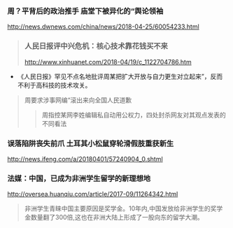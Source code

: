 ### 周？平背后的政治推手 庙堂下被异化的“舆论领袖
http://news.dwnews.com/china/news/2018-04-25/60054233.html
>### 人民日报评中兴危机：核心技术靠花钱买不来
>http://www.xinhuanet.com/2018-04/19/c_1122704786.htm
- 《人民日报》罕见不点名地批评周某把扩大开放与自力更生对立起来”，反而不利于高科技的技术攻关。
>周要求涉事网编“滚出来向全国人民道歉
>>周指控某网李姓编辑私自动用公权力，四处封杀网友对其观点发表的不同看法
### 误落陷阱丧失前爪 土耳其小松鼠穿轮滑假肢重获新生
http://news.ifeng.com/a/20180401/57240904_0.shtml
### 法媒：中国，已成为非洲学生留学的新理想地
http://oversea.huanqiu.com/article/2017-09/11264342.html
>非洲学生青睐中国主要原因是奖学金。10年内,中国发放给非洲学生的奖学金数量翻了300倍,这也在非洲大陆上形成了一股向东的留学大潮。